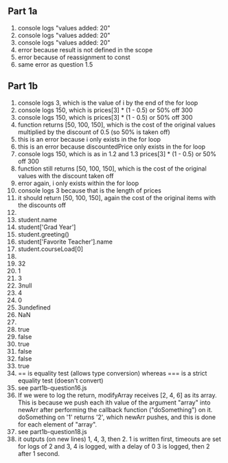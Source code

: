 ## Part 1a
1) console logs "values added: 20"
2) console logs "values added: 20"
3) console logs "values added: 20"
4) error because result is not defined in the scope
5) error because of reassignment to const
6) same error as question 1.5

## Part 1b
1) console logs 3, which is the value of i by the end of the for loop
2) console logs 150, which is prices[3] * (1 - 0.5) or 50% off 300
3) console logs 150, which is prices[3] * (1 - 0.5) or 50% off 300
4) function returns [50, 100, 150], which is the cost of the original values multiplied by the discount of 0.5 (so 50% is taken off)
5) this is an error because i only exists in the for loop
6) this is an error because discountedPrice only exists in the for loop
7) console logs 150, which is as in 1.2 and 1.3 prices[3] * (1 - 0.5) or 50% off 300
8) function still returns [50, 100, 150], which is the cost of the original values with the discount taken off
9) error again, i only exists within the for loop
10) console logs 3 because that is the length of prices
11) it should return [50, 100, 150], again the cost of the original items with the discounts off
12)
   1) student.name
   2) student['Grad Year']
   3) student.greeting()
   4) student['Favorite Teacher'].name
   5) student.courseLoad[0]
13)
   1) 32
   2) 1
   3) 3
   4) 3null
   5) 4
   6) 0
   7) 3undefined
   8) NaN
14)
   1) true
   2) false
   3) true
   4) false
   5) false
   6) true
15) == is equality test (allows type conversion) whereas === is a strict equality test (doesn't convert)
16) see part1b-question16.js
17) If we were to log the return, modifyArray receives [2, 4, 6] as its array. This is because we push each ith value of the argument "array" into newArr after performing the callback function ("doSomething") on it. doSomething on '1' returns '2', which newArr pushes, and this is done for each element of "array".
18) see part1b-question18.js
19) it outputs (on new lines) 1, 4, 3, then 2. 1 is written first, timeouts are set for logs of 2 and 3, 4 is logged, with a delay of 0 3 is logged, then 2 after 1 second.
